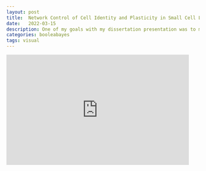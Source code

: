 ```yaml
---
layout: post
title:  Network Control of Cell Identity and Plasticity in Small Cell Lung Cancer
date:   2022-03-15
description: One of my goals with my dissertation presentation was to make it accessible to a wide audience, including fellow grad students, professors, and family and friends. I use animation to accomplish this, starting from the basics of cell identity and ending with the impact my research on small cell lung cancer could have on treatment decisions.
categories: booleabayes
tags: visual
---
```


<iframe src="https://onedrive.live.com/embed?resid=B9339AD34A30F7D3%21282&amp;authkey=!AEw-ip3eFOKcpVk&amp;em=2&amp;wdAr=1.7777777777777777" width="476px" height="288px" frameborder="0">This is an embedded <a target="_blank" href="https://office.com">Microsoft Office</a> presentation, powered by <a target="_blank" href="https://office.com/webapps">Office</a>.</iframe>